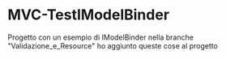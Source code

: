 # MVC-TestIModelBinder
Progetto con un esempio di IModelBinder
nella branche "Validazione_e_Resource" ho aggiunto queste cose al progetto
